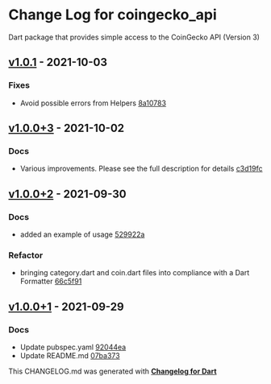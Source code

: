 # Change Log for coingecko_api
Dart package that provides simple access to the CoinGecko API (Version 3)

## [v1.0.1](https://github.com/yegor-pelykh/coingecko_api/compare/v1.0.0+3...v1.0.1) - 2021-10-03

### Fixes
* Avoid possible errors from Helpers [8a10783](https://github.com/yegor-pelykh/coingecko_api/commit/8a10783c0ab09851287f02deade160b87d6cceaf)

## [v1.0.0+3](https://github.com/yegor-pelykh/coingecko_api/compare/v1.0.0+2...v1.0.0+3) - 2021-10-02

### Docs
* Various improvements. Please see the full description for details [c3d19fc](https://github.com/yegor-pelykh/coingecko_api/commit/c3d19fcdcd8f1955a4f5c0656e94fa85676e33fb)

## [v1.0.0+2](https://github.com/yegor-pelykh/coingecko_api/compare/v1.0.0+1...v1.0.0+2) - 2021-09-30

### Docs
* added an example of usage [529922a](https://github.com/yegor-pelykh/coingecko_api/commit/529922ac777620589ef2e962a81229f9db6a516e)

### Refactor
* bringing category.dart and coin.dart files into compliance with a Dart Formatter [66c5f91](https://github.com/yegor-pelykh/coingecko_api/commit/66c5f91b05c64fa7d726b9ac4e320b79985d6ca0)

## [v1.0.0+1](https://github.com/yegor-pelykh/coingecko_api/compare/v1.0.0...v1.0.0+1) - 2021-09-29

### Docs
* Update pubspec.yaml [92044ea](https://github.com/yegor-pelykh/coingecko_api/commit/92044ea8a30c9812d45b592aa04accd3752596fe)
* Update README.md [07ba373](https://github.com/yegor-pelykh/coingecko_api/commit/07ba3738c3c5a4448407664324179c8dd65af7f6)


This CHANGELOG.md was generated with [**Changelog for Dart**](https://pub.dartlang.org/packages/changelog)
